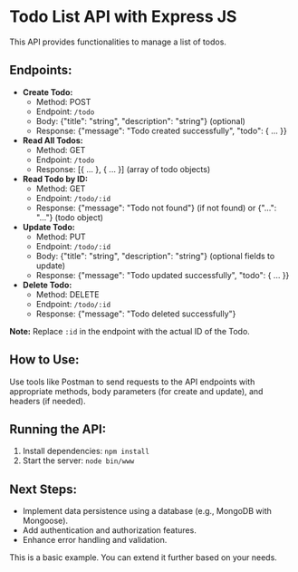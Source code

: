 # Todo List API with Express JS

This API provides functionalities to manage a list of todos.

## Endpoints:

* **Create Todo:**
    * Method: POST
    * Endpoint: `/todo`
    * Body: {"title": "string", "description": "string"} (optional)
    * Response: {"message": "Todo created successfully", "todo": { ... }}
* **Read All Todos:**
    * Method: GET
    * Endpoint: `/todo`
    * Response: [{ ... }, { ... }] (array of todo objects)
* **Read Todo by ID:**
    * Method: GET
    * Endpoint: `/todo/:id`
    * Response: {"message": "Todo not found"} (if not found) or {"...": "..."} (todo object)
* **Update Todo:**
    * Method: PUT
    * Endpoint: `/todo/:id`
    * Body: {"title": "string", "description": "string"} (optional fields to update)
    * Response: {"message": "Todo updated successfully", "todo": { ... }}
* **Delete Todo:**
    * Method: DELETE
    * Endpoint: `/todo/:id`
    * Response: {"message": "Todo deleted successfully"}

**Note:** Replace `:id` in the endpoint with the actual ID of the Todo.

## How to Use:

Use tools like Postman to send requests to the API endpoints with appropriate methods, body parameters (for create and update), and headers (if needed).

## Running the API:

1. Install dependencies: `npm install`
2. Start the server: `node bin/www`

## Next Steps:

* Implement data persistence using a database (e.g., MongoDB with Mongoose).
* Add authentication and authorization features.
* Enhance error handling and validation.

This is a basic example. You can extend it further based on your needs.